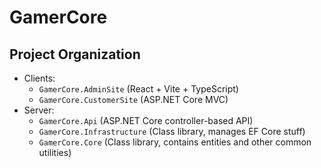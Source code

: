 # GamerCore

## Project Organization

- Clients:
  - `GamerCore.AdminSite` (React + Vite + TypeScript)
  - `GamerCore.CustomerSite` (ASP.NET Core MVC)
- Server:
  - `GamerCore.Api` (ASP.NET Core controller-based API)
  - `GamerCore.Infrastructure` (Class library, manages EF Core stuff)
  - `GamerCore.Core` (Class library, contains entities and other common utilities)
